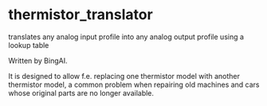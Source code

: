# thermistor_translator
translates any analog input profile into any analog output profile using a lookup table

Written by BingAI.

It is designed to allow f.e. replacing one thermistor model with another thermistor model,
a common problem when repairing old machines and cars whose original parts are 
no longer available. 
